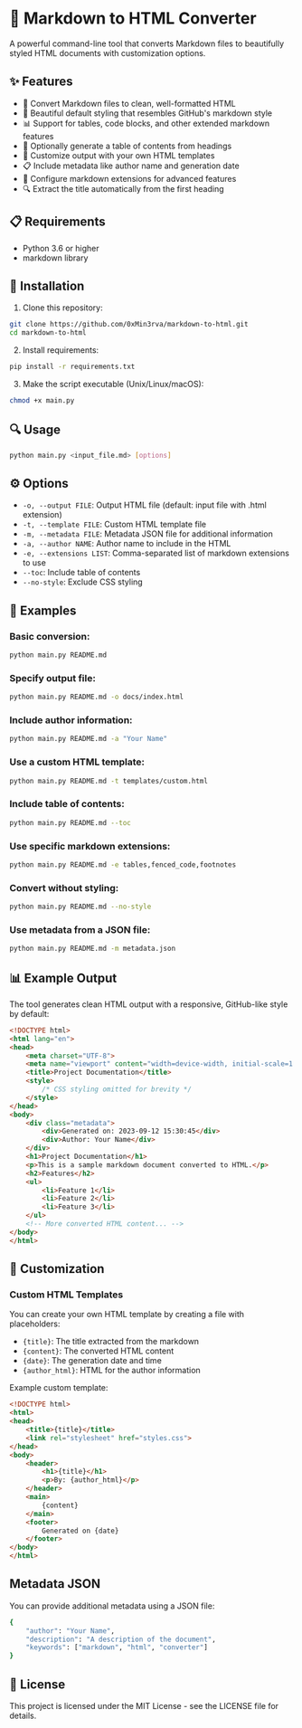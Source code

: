 # 📝 Markdown to HTML Converter

A powerful command-line tool that converts Markdown files to beautifully styled HTML documents with customization options.

## ✨ Features

- 🔄 Convert Markdown files to clean, well-formatted HTML
- 🎨 Beautiful default styling that resembles GitHub's markdown style
- 📊 Support for tables, code blocks, and other extended markdown features
- 📑 Optionally generate a table of contents from headings
- 🧩 Customize output with your own HTML templates
- 📋 Include metadata like author name and generation date
- 🔧 Configure markdown extensions for advanced features
- 🔍 Extract the title automatically from the first heading

## 📋 Requirements

- Python 3.6 or higher
- markdown library

## 🚀 Installation

1. Clone this repository:
```bash
git clone https://github.com/0xMin3rva/markdown-to-html.git
cd markdown-to-html
```

2. Install requirements:
```bash
pip install -r requirements.txt
```

3. Make the script executable (Unix/Linux/macOS):
```bash
chmod +x main.py
```

## 🔍 Usage

```bash
python main.py <input_file.md> [options]
```

## ⚙️ Options

- `-o, --output FILE`: Output HTML file (default: input file with .html extension)
- `-t, --template FILE`: Custom HTML template file
- `-m, --metadata FILE`: Metadata JSON file for additional information
- `-a, --author NAME`: Author name to include in the HTML
- `-e, --extensions LIST`: Comma-separated list of markdown extensions to use
- `--toc`: Include table of contents
- `--no-style`: Exclude CSS styling

## 📝 Examples

### Basic conversion:
```bash
python main.py README.md
```

### Specify output file:
```bash
python main.py README.md -o docs/index.html
```

### Include author information:
```bash
python main.py README.md -a "Your Name"
```

### Use a custom HTML template:
```bash
python main.py README.md -t templates/custom.html
```

### Include table of contents:
```bash
python main.py README.md --toc
```

### Use specific markdown extensions:
```bash
python main.py README.md -e tables,fenced_code,footnotes
```

### Convert without styling:
```bash
python main.py README.md --no-style
```

### Use metadata from a JSON file:
```bash
python main.py README.md -m metadata.json
```

## 📊 Example Output

The tool generates clean HTML output with a responsive, GitHub-like style by default:

```html
<!DOCTYPE html>
<html lang="en">
<head>
    <meta charset="UTF-8">
    <meta name="viewport" content="width=device-width, initial-scale=1.0">
    <title>Project Documentation</title>
    <style>
        /* CSS styling omitted for brevity */
    </style>
</head>
<body>
    <div class="metadata">
        <div>Generated on: 2023-09-12 15:30:45</div>
        <div>Author: Your Name</div>
    </div>
    <h1>Project Documentation</h1>
    <p>This is a sample markdown document converted to HTML.</p>
    <h2>Features</h2>
    <ul>
        <li>Feature 1</li>
        <li>Feature 2</li>
        <li>Feature 3</li>
    </ul>
    <!-- More converted HTML content... -->
</body>
</html>
```

## 🎨 Customization

### Custom HTML Templates

You can create your own HTML template by creating a file with placeholders:

- `{title}`: The title extracted from the markdown
- `{content}`: The converted HTML content
- `{date}`: The generation date and time
- `{author_html}`: HTML for the author information

Example custom template:

```html
<!DOCTYPE html>
<html>
<head>
    <title>{title}</title>
    <link rel="stylesheet" href="styles.css">
</head>
<body>
    <header>
        <h1>{title}</h1>
        <p>By: {author_html}</p>
    </header>
    <main>
        {content}
    </main>
    <footer>
        Generated on {date}
    </footer>
</body>
</html>
```

## Metadata JSON

You can provide additional metadata using a JSON file:
```bash
{
    "author": "Your Name",
    "description": "A description of the document",
    "keywords": ["markdown", "html", "converter"]
}
```

## 📄 License

This project is licensed under the MIT License - see the LICENSE file for details.